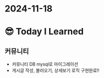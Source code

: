 # 2024-11-18

# :sunglasses: Today I Learned
## 커뮤니티 
- 커뮤니티 DB mysql로 마이그레이션
- 게시글 작성, 불러오기, 상세보기 로직 구현완료!!
